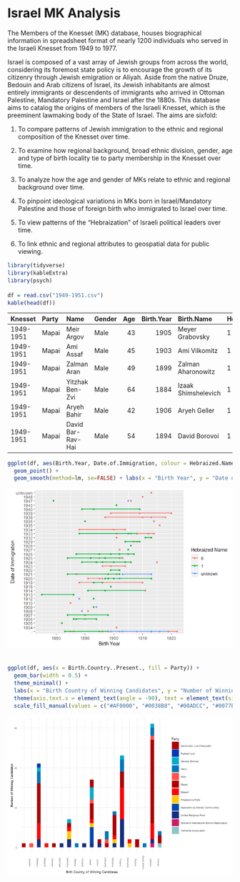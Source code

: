 Israel MK Analysis
================

The Members of the Knesset (MK) database, houses biographical
information in spreadsheet format of nearly 1200 individuals who served
in the Israeli Knesset from 1949 to 1977.

Israel is composed of a vast array of Jewish groups from across the
world, considering its foremost state policy is to encourage the growth
of its citizenry through Jewish emigration or Aliyah. Aside from the
native Druze, Bedouin and Arab citizens of Israel, its Jewish
inhabitants are almost entirely immigrants or descendents of immigrants
who arrived in Ottoman Palestine, Mandatory Palestine and Israel after
the 1880s. This database aims to catalog the origins of members of the
Israeli Knesset, which is the preeminent lawmaking body of the State of
Israel. The aims are sixfold:

1)  To compare patterns of Jewish immigration to the ethnic and regional
    composition of the Knesset over time.

2)  To examine how regional background, broad ethnic division, gender,
    age and type of birth locality tie to party membership in the
    Knesset over time.

3)  To analyze how the age and gender of MKs relate to ethnic and
    regional background over time.

4)  To pinpoint ideological variations in MKs born in Israel/Mandatory
    Palestine and those of foreign birth who immigrated to Israel over
    time.

5)  To view patterns of the “Hebraization” of Israeli political leaders
    over time.

6)  To link ethnic and regional attributes to geospatial data for public
    viewing.

``` r
library(tidyverse)
library(kableExtra)
library(psych)

df = read.csv("1949-1951.csv")
kable(head(df))
```

| Knesset   | Party | Name              | Gender | Age | Birth.Year | Birth.Name          | Hebraized.Name. | Birthplace | Type.of.Birth.Locality | Birth.Region               | Birth.Country  | Birth.Country..Present. | Date.of.Immigration | Community | Notes |
|:----------|:------|:------------------|:-------|----:|-----------:|:--------------------|:----------------|:-----------|:-----------------------|:---------------------------|:---------------|:------------------------|:--------------------|:----------|:------|
| 1949-1951 | Mapai | Meir Argov        | Male   |  43 |       1905 | Meyer Grabovsky     | 1               | Rîbnița    | Town                   | Podolsk Governorate        | Russian Empire | Moldova                 | 1927                | Ashkenazi |       |
| 1949-1951 | Mapai | Ami Assaf         | Male   |  45 |       1903 | Ami Vilkomitz       | 1               | Rosh Pinna | Rural Community        | Beirut Vilayet             | Ottoman Empire | Israel                  | \-                  | Ashkenazi |       |
| 1949-1951 | Mapai | Zalman Aran       | Male   |  49 |       1899 | Zalman Aharonowitz  | 1               | Yuzovka    | City                   | Yekaterinoslav Governorate | Russian Empire | Ukraine                 | 1926                | Ashkenazi |       |
| 1949-1951 | Mapai | Yitzhak Ben-Zvi   | Male   |  64 |       1884 | Izaak Shimshelevich | 1               | Poltava    | City                   | Poltava Governorate        | Russian Empire | Russia                  | 1907                | Ashkenazi |       |
| 1949-1951 | Mapai | Aryeh Bahir       | Male   |  42 |       1906 | Aryeh Geller        | 1               | Odessa     | City                   | Kherson Governorate        | Russian Empire | Ukraine                 | 1924                | Ashkenazi |       |
| 1949-1951 | Mapai | David Bar-Rav-Hai | Male   |  54 |       1894 | David Borovoi       | 1               | Nizhyn     | Town                   | Chernigov Governorate      | Russian Empire | Ukraine                 | 1924                | Ashkenazi |       |

``` r
ggplot(df, aes(Birth.Year, Date.of.Immigration, colour = Hebraized.Name.)) + 
  geom_point() +  
  geom_smooth(method=lm, se=FALSE) + labs(x = "Birth Year", y = "Date of Immigration", color = "Hebraized Name")
```

![](README_files/figure-gfm/unnamed-chunk-2-1.png)<!-- -->

``` r

ggplot(df, aes(x = Birth.Country..Present., fill = Party)) + 
  geom_bar(width = 0.5) + 
  theme_minimal() + 
  labs(x = "Birth Country of Winning Candidates", y = "Number of Winning Candidates", fill = "Party") + 
  theme(axis.text.x = element_text(angle = -90), text = element_text(size = 7)) +  
  scale_fill_manual(values = c("#AF0000", "#0038B8", "#00ADCC", "#0077B9", "#FF524D", "#AD0101", "#FF0000", "#FFC800", "#0047AB", "#172d81", "#cd1b68", "#89C5C6"))
```

![](README_files/figure-gfm/unnamed-chunk-3-1.png)<!-- -->
